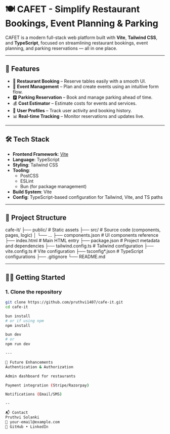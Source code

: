 # 🍽️ CAFET - Simplify Restaurant Bookings, Event Planning & Parking

CAFET is a modern full-stack web platform built with **Vite**, **Tailwind CSS**, and **TypeScript**, focused on streamlining restaurant bookings, event planning, and parking reservations — all in one place.

---

## 🚀 Features

- 🏨 **Restaurant Booking** – Reserve tables easily with a smooth UI.
- 🎉 **Event Management** – Plan and create events using an intuitive form flow.
- 🅿️ **Parking Reservation** – Book and manage parking ahead of time.
- 💰 **Cost Estimator** – Estimate costs for events and services.
- 👤 **User Profiles** – Track user activity and booking history.
- 📊 **Real-time Tracking** – Monitor reservations and updates live.

---

## 🛠 Tech Stack

- **Frontend Framework**: [Vite](https://vitejs.dev/)
- **Language**: TypeScript
- **Styling**: Tailwind CSS
- **Tooling**:
  - PostCSS
  - ESLint
  - Bun (for package management)
- **Build System**: Vite
- **Config**: TypeScript-based configuration for Tailwind, Vite, and TS paths

---

## 📁 Project Structure

cafe-it/
├── public/ # Static assets
├── src/ # Source code (components, pages, logic)
│ └── ...
├── components.json # UI components reference
├── index.html # Main HTML entry
├── package.json # Project metadata and dependencies
├── tailwind.config.ts # Tailwind configuration
├── vite.config.ts # Vite configuration
├── tsconfig*.json # TypeScript configurations
├── .gitignore
└── README.md


---

## 🧑‍💻 Getting Started

### 1. Clone the repository

```bash
git clone https://github.com/pruthvi1407/cafe-it.git
cd cafe-it

bun install
# or if using npm
npm install

bun dev
# or
npm run dev

---

📌 Future Enhancements
Authentication & Authorization

Admin dashboard for restaurants

Payment integration (Stripe/Razorpay)

Notifications (Email/SMS)

--

📬 Contact
Pruthvi Solanki
📧 your-email@example.com
🔗 GitHub • LinkedIn
